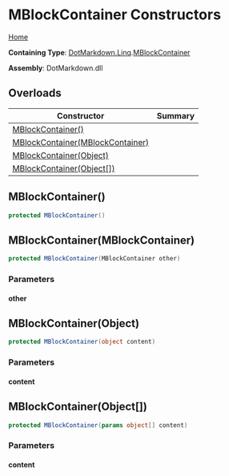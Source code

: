 # MBlockContainer Constructors

[Home](../../../../README.md)

**Containing Type**: [DotMarkdown.Linq](../../README.md)\.[MBlockContainer](../README.md)

**Assembly**: DotMarkdown\.dll

## Overloads

| Constructor | Summary |
| ----------- | ------- |
| [MBlockContainer()](#DotMarkdown_Linq_MBlockContainer__ctor) | |
| [MBlockContainer(MBlockContainer)](#DotMarkdown_Linq_MBlockContainer__ctor_DotMarkdown_Linq_MBlockContainer_) | |
| [MBlockContainer(Object)](#DotMarkdown_Linq_MBlockContainer__ctor_System_Object_) | |
| [MBlockContainer(Object\[\])](#DotMarkdown_Linq_MBlockContainer__ctor_System_Object___) | |

## MBlockContainer\(\)<a name="DotMarkdown_Linq_MBlockContainer__ctor"></a>

```csharp
protected MBlockContainer()
```

## MBlockContainer\(MBlockContainer\)<a name="DotMarkdown_Linq_MBlockContainer__ctor_DotMarkdown_Linq_MBlockContainer_"></a>

```csharp
protected MBlockContainer(MBlockContainer other)
```

### Parameters

#### other

## MBlockContainer\(Object\)<a name="DotMarkdown_Linq_MBlockContainer__ctor_System_Object_"></a>

```csharp
protected MBlockContainer(object content)
```

### Parameters

#### content

## MBlockContainer\(Object\[\]\)<a name="DotMarkdown_Linq_MBlockContainer__ctor_System_Object___"></a>

```csharp
protected MBlockContainer(params object[] content)
```

### Parameters

#### content

